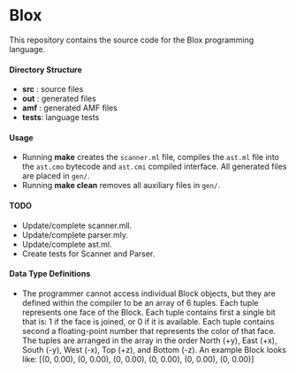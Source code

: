 # Blox
This repository contains the source code for the Blox programming language. 

#### Directory Structure

* __src__  : source files 
* __out__  : generated files
* __amf__  : generated AMF files
* __tests__: language tests

#### Usage

* Running __make__ creates the `scanner.ml` file, compiles the `ast.ml` file into the `ast.cmo` bytecode and `ast.cmi` compiled interface. All generated files are placed in `gen/`.
* Running __make clean__ removes all auxiliary files in `gen/`.


#### TODO 

* Update/complete scanner.mll.
* Update/complete parser.mly.
* Update/complete ast.ml.
* Create tests for Scanner and Parser.


#### Data Type Definitions
* The programmer cannot access individual Block objects, but they are defined
within the compiler to be an array of 6 tuples. Each tuple represents one face
of the Block. Each tuple contains first a single bit that is: 1 if the face is
joined, or 0 if it is available. Each tuple contains second a floating-point
number that represents the color of that face. The tuples are arranged in the
array in the order North (+y), East (+x), South (-y), West (-x), Top (+z),
and Bottom (-z). An example Block looks like:
[(0, 0.00), (0, 0.00), (0, 0.00), (0, 0.00), (0, 0.00), (0, 0.00)]
